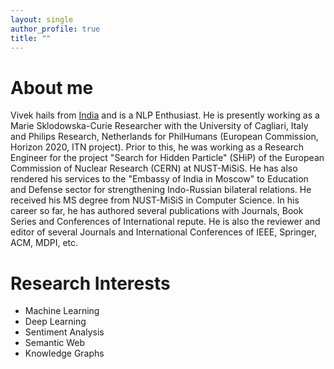 ```yaml
---
layout: single
author_profile: true
title: ""
---
```


# About me

Vivek hails from [India](https://www.incredibleindia.org/content/incredible-india-v2/en.html) and is a NLP Enthusiast. He is presently working as a Marie Sklodowska-Curie Researcher with the University of Cagliari, Italy and Philips Research, Netherlands for PhilHumans (European Commission, Horizon 2020, ITN project). Prior to this, he was working as a Research Engineer for the project "Search for Hidden Particle" (SHiP) of the European Commission of Nuclear Research (CERN) at NUST-MiSiS. He has also rendered his services to the "Embassy of India in Moscow" to Education and Defense sector for strengthening Indo-Russian bilateral relations. He received his MS degree from NUST-MiSiS in Computer Science. In his career so far, he has authored several publications with Journals, Book Series and Conferences of International repute. He is also the reviewer and editor of several Journals and International Conferences of IEEE, Springer, ACM, MDPI, etc.
 
# Research Interests
- Machine Learning
- Deep Learning
- Sentiment Analysis
- Semantic Web
- Knowledge Graphs
